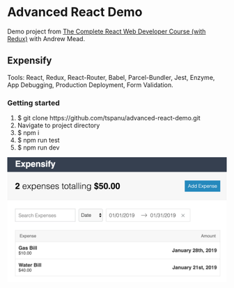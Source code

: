 # Advanced React Demo

Demo project from [The Complete React Web Developer Course (with Redux)](https://www.udemy.com/react-2nd-edition/) with Andrew Mead.

## Expensify

Tools: React, Redux, React-Router, Babel, Parcel-Bundler, Jest, Enzyme, App Debugging, Production Deployment, Form Validation.

### Getting started

1. $ git clone https://<span></span>github.com/tspanu/advanced-react-demo.git
2. Navigate to project directory
3. $ npm i
4. $ npm run test
5. $ npm run dev

![Advanced-React-Image](https://github.com/tspanu/advanced-react-demo/blob/master/src/images/screen-shot.png)

